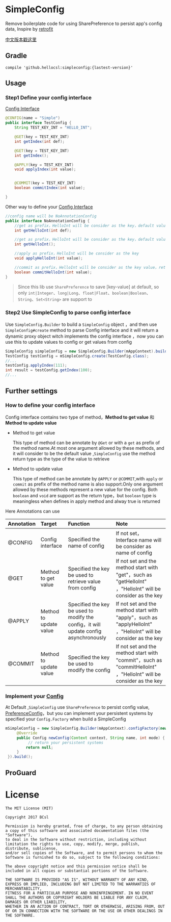 # SimpleConfig

Remove boilerplate code for using SharePreference to persist app's config data, Inspire by [retrofit](https://github.com/square/retrofit)

[中文版本戳这里](./README_CN.md)

## Gradle

```
compile 'github.hellocsl:simpleconfig:{lastest-version}'
```

## Usage

### Step1 Define your config interface

[Config Interface](https://github.com/BCsl/SimpleConfig/blob/master/app/src/main/java/github/hellocsl/sample/TestConfig.java)

```java
@CONFIG(name = "Simple")
public interface TestConfig {
    String TEST_KEY_INT = "HELLO_INT";

    @GET(key = TEST_KEY_INT)
    int getIndex(int def);

    @GET(key = TEST_KEY_INT)
    int getIndex();

    @APPLY(key = TEST_KEY_INT)
    void applyIndex(int value);


    @COMMIT(key = TEST_KEY_INT)
    boolean commitIndex(int value);

}
```

Other way to define your [Config Interface](https://github.com/BCsl/SimpleConfig/blob/master/app/src/main/java/github/hellocsl/sample/NoAnnotationConfig.java)

```java
//config name will be NoAnnotationConfig
public interface NoAnnotationConfig {
    //get as prefix，HelloInt will be consider as the key，default value is def，return type is int
    int getHelloInt(int def);

    //get as prefix，HelloInt will be consider as the key，default value is -1，return type is int
    int getHelloInt();

    //apply as prefix，HelloInt will be consider as the key
    void applyHelloInt(int value);

    //commit as prefix，HelloInt will be consider as the key value，return type is boolean which indicated the new values were successfully written to persistent storage.
    boolean commitHelloInt(int value);
}
```

> Since this lib use `SharePreference` to save [key-value] at default, so only `int|Integer`、`long|Long`、`float|Float`、`boolean|Boolean`、`String`、`Set<String>` are support to

### Step2 Use SimpleConfig to parse config interface

Use `SimpleConfig.Builder` to build a `SimpleConfig` object ，and then use `SimpleConfig#create` method to parse Config interface and it will return a dynamic proxy object witch implements the config interface ，now you can use this to update values to config or get values from config

```java
SimpleConfig simpleConfig = new SimpleConfig.Builder(mAppContext).build();
TestConfig testConfig = mSimpleConfig.create(TestConfig.class);
//...
testConfig.applyIndex(111);
int result = testConfig.getIndex(100);
//...
```

## Further settings

### How to define your config interface

Config interface contains two type of method，**Method to get value** 和 **Method to update value**

- Method to get value

  This type of method can be annotate by `@Get` or with a `get` as prefix of the method name.At most one argument allowed by these methods, and it will consider to be the default value ,`SimpleConfig` use the method return type as the type of the value to retrieve

- Method to update value

  This type of method can be annotate by `@APPLY` or `@COMMIT`,with `apply` or `commit` as prefix of the method name is also support.Only one argument allowed by these methods represent a new value for the config. Both `boolean` and `void` are support as the return type，but `boolean` type is meaningless when defines in apply method and alway true is returned

Here Annotations can use

Annotation | Target                 | Function                                                                            | Note
:--------- | :--------------------- | :---------------------------------------------------------------------------------- | :-------------------------------------------------------------------------------------------------------------
@CONFIG    | Config interface       | Specified the name of config                                                        | If not set，Interface name will be consider as name of config
@GET       | Method to get value    | Specified the key be used to retrieve value from config                             | If not set and the method start with "get"，such as "getHelloInt" ，"HelloInt" will be consider as the key
@APPLY     | Method to update value | Specified the key be used to modify the config，it will update config asynchronously | If not set and the method start with "apply"，such as "applyHelloInt" ，"HelloInt" will be consider as the key
@COMMIT    | Method to update value | Specified the key be used to modify the config                                      | If not set and the method start with "commit"，such as "commitHelloInt" ，"HelloInt" will be consider as the key

### Implement your [Config](https://github.com/BCsl/SimpleConfig/blob/master/simpleconfig/src/main/java/github/hellocsl/simpleconfig/Config.java)

At Default ,`SimpleConfig` use `SharePreference` to persist config value, [PreferenceConfig](https://github.com/BCsl/SimpleConfig/blob/master/simpleconfig/src/main/java/github/hellocsl/simpleconfig/impl/PreferenceConfig.java)，but you can implement your persistent systems by specified your `Config.Factory` when build a SimpleConfig

```java
mSimpleConfig = new SimpleConfig.Builder(mAppContext).configFactory(new Config.Factory() {
     @Override
     public Config newConfig(Context context, String name, int mode) {
          // return your persistent systems
         return null;
     }
 }).build();
```

## ProGuard

# License

```
The MIT License (MIT)

Copyright 2017 BCsl

Permission is hereby granted, free of charge, to any person obtaining a copy of this software and associated documentation files (the "Software"),
to deal in the Software without restriction, including without limitation the rights to use, copy, modify, merge, publish, distribute, sublicense,
and/or sell copies of the Software, and to permit persons to whom the Software is furnished to do so, subject to the following conditions:

The above copyright notice and this permission notice shall be included in all copies or substantial portions of the Software.

THE SOFTWARE IS PROVIDED "AS IS", WITHOUT WARRANTY OF ANY KIND, EXPRESS OR IMPLIED, INCLUDING BUT NOT LIMITED TO THE WARRANTIES OF MERCHANTABILITY,
FITNESS FOR A PARTICULAR PURPOSE AND NONINFRINGEMENT. IN NO EVENT SHALL THE AUTHORS OR COPYRIGHT HOLDERS BE LIABLE FOR ANY CLAIM, DAMAGES OR OTHER LIABILITY,
WHETHER IN AN ACTION OF CONTRACT, TORT OR OTHERWISE, ARISING FROM, OUT OF OR IN CONNECTION WITH THE SOFTWARE OR THE USE OR OTHER DEALINGS IN THE SOFTWARE.
```
